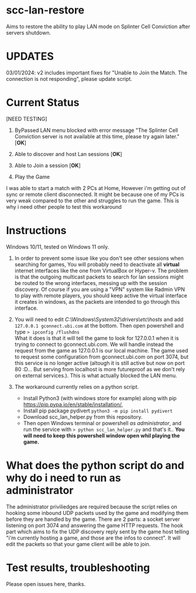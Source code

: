 # scc-lan-restore
Aims to restore the ability to play LAN mode on Splinter Cell Conviction after servers shutdown.

# UPDATES

03/01/2024: v2 includes important fixes for "Unable to Join the Match. The connection is not responding", please update script.

# Current Status
[NEED TESTING]

1. ByPassed LAN menu blocked with error message "The Splinter Cell Conviction server is not available at this time, please try again later." [**OK**]

2. Able to discover and host Lan sessions [**OK**]

3. Able to Join a session [**OK**]

4. Play the Game

I was able to start a match with 2 PCs at Home, However i'm getting out of sync or
remote client disconnected.
It might be because one of my PCs is very weak compared to the other and struggles to run the game.
This is why i need other people to test this workaround

# Instructions
Windows 10/11, tested on Windows 11 only. 

1. In order to prevent some issue like you don't see other sessions when searching for games,
   You will probably need to deactivate all **virtual** internet interfaces like the one from VirtualBox or Hyper-v. The problem is that the outgoing multicast packets to search for lan sessions might be routed to the wrong interfaces, messing up with the session discovery. Of course if you are using a "VPN" system like Radmin VPN to play with remote players, you should keep active the virtual interface it creates in windows, as the packets are intended to go through this interface.

2. You will need to edit *C:\Windows\System32\drivers\etc\hosts* and add `127.0.0.1 gconnect.ubi.com` at the bottom. Then open powershell and type `> ipconfig /flushdns`  
  What it does is that it will tell the game to look for 127.0.0.1 when it is trying to connect to gconnect.ubi.com. We will handle instead the request from the game as 127.0.0.1 is our local machine.
The game used to request some configuration from gconnect.ubi.com on port 3074, but this service is no longer active (altough it is still active but now on port 80 :D... But serving from localhost is more futureproof as we don't rely on external services.). This is what actually blocked the LAN menu.

4. The workaround currently relies on a python script.
   * Install Python3 (with windows store for example) along with pip https://pip.pypa.io/en/stable/installation/,
   * Install pip package pydivert `python3 -m pip install pydivert`
   * Download scc_lan_helper.py from this repository.
   * Then open Windows terminal or powershell *as administrator*, and run the service with
   `> python scc_lan_helper.py` and that's it..
   **You will need to keep this powershell window open whil playing the game.**

# What does the python script do and why do i need to run as administrator
  The administrator priviliedges are required because the script relies on hooking some inbound UDP packets used by the game and modifying them before they are handled by the game.
  There are 2 parts: a socket server listening on port 3074 and answering the game HTTP requests.
  The hook part which aims to fix the UDP discovery reply sent by the game host telling "i'm currently hosting a game, and those are the infos to connect". It will edit the packets so that your game client will be able to join.

# Test results, troubleshooting
Please open issues here, thanks.
